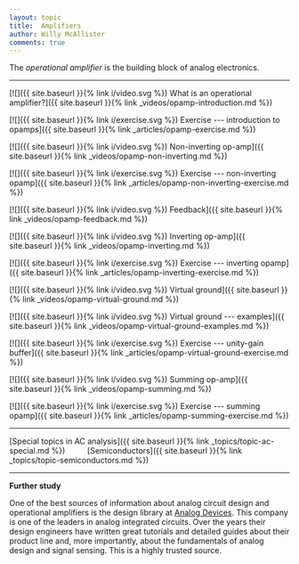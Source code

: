 ```yaml
---
layout: topic
title:  Amplifiers
author: Willy McAllister
comments: true
---
```


The *operational amplifier* is the building block of analog electronics. 

----

[![]({{ site.baseurl }}{% link i/video.svg %}) What is an operational amplifier?]({{ site.baseurl }}{% link _videos/opamp-introduction.md %})

[![]({{ site.baseurl }}{% link i/exercise.svg %}) Exercise --- introduction to opamps]({{ site.baseurl }}{% link _articles/opamp-exercise.md %})

[![]({{ site.baseurl }}{% link i/video.svg %}) Non-inverting op-amp]({{ site.baseurl }}{% link _videos/opamp-non-inverting.md %})

[![]({{ site.baseurl }}{% link i/exercise.svg %}) Exercise --- non-inverting opamp]({{ site.baseurl }}{% link _articles/opamp-non-inverting-exercise.md %})

[![]({{ site.baseurl }}{% link i/video.svg %}) Feedback]({{ site.baseurl }}{% link _videos/opamp-feedback.md %})

[![]({{ site.baseurl }}{% link i/video.svg %}) Inverting op-amp]({{ site.baseurl }}{% link _videos/opamp-inverting.md %})

[![]({{ site.baseurl }}{% link i/exercise.svg %}) Exercise --- inverting opamp]({{ site.baseurl }}{% link _articles/opamp-inverting-exercise.md %})

[![]({{ site.baseurl }}{% link i/video.svg %}) Virtual ground]({{ site.baseurl }}{% link _videos/opamp-virtual-ground.md %})

[![]({{ site.baseurl }}{% link i/video.svg %}) Virtual ground --- examples]({{ site.baseurl }}{% link _videos/opamp-virtual-ground-examples.md %})

[![]({{ site.baseurl }}{% link i/exercise.svg %}) Exercise --- unity-gain buffer]({{ site.baseurl }}{% link _articles/opamp-virtual-ground-exercise.md %})

[![]({{ site.baseurl }}{% link i/video.svg %}) Summing op-amp]({{ site.baseurl }}{% link _videos/opamp-summing.md %})

[![]({{ site.baseurl }}{% link i/exercise.svg %}) Exercise --- summing opamp]({{ site.baseurl }}{% link _articles/opamp-summing-exercise.md %})

---

<i class="fas fa-arrow-left"></i> [Special topics in AC analysis]({{ site.baseurl }}{% link _topics/topic-ac-special.md %}) $\qquad$ [Semiconductors]({{ site.baseurl }}{% link _topics/topic-semiconductors.md %}) <i class="fas fa-arrow-right"></i>

---

**Further study**

One of the best sources of information about analog circuit design and operational amplifiers is the design library at [Analog Devices](http://www.analog.com/en/education/education-library/tutorials/analog-electronics.html). This company is one of the leaders in analog integrated circuits. Over the years their design engineers have written great tutorials and detailed guides about their product line and, more importantly, about the fundamentals of analog design and signal sensing. This is a highly trusted source. 
